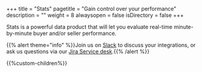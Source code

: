 +++
title = "Stats"
pagetitle = "Gain control over your performance"
description = ""
weight = 8
alwaysopen = false
isDirectory = false
+++

Stats is a powerful data product that will let you evaluate real-time minute-by-minute buyer and/or seller performance.

{{% alert theme="info" %}}Join us on [Slack](https://slack.travelgatex.com/) to discuss your integrations, or ask us questions via our [Jira Service desk](https://xmltravelgate.atlassian.net/servicedesk/customer/portal/7).{{% /alert %}}


{{%custom-children%}}
